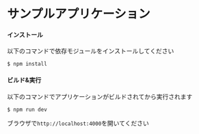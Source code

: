 サンプルアプリケーション
==========

#### インストール
以下のコマンドで依存モジュールをインストールしてください
```
$ npm install
```

#### ビルド&実行
以下のコマンドでアプリケーションがビルドされてから実行されます
```
$ npm run dev
```

ブラウザで`http://localhost:4000`を開いてください
